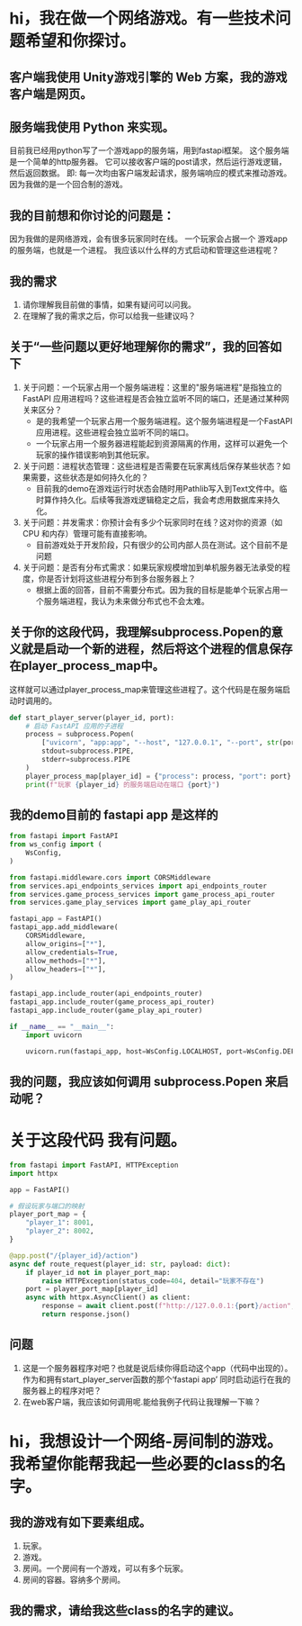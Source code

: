 # hi，我在做一个网络游戏。有一些技术问题希望和你探讨。

## 客户端我使用 Unity游戏引擎的 Web 方案，我的游戏客户端是网页。

## 服务端我使用 Python 来实现。
目前我已经用python写了一个游戏app的服务端，用到fastapi框架。
这个服务端是一个简单的http服务器。
它可以接收客户端的post请求，然后运行游戏逻辑，然后返回数据。
即: 每一次均由客户端发起请求，服务端响应的模式来推动游戏。因为我做的是一个回合制的游戏。

## 我的目前想和你讨论的问题是：
因为我做的是网络游戏，会有很多玩家同时在线。
一个玩家会占据一个 游戏app的服务端，也就是一个进程。
我应该以什么样的方式启动和管理这些进程呢？

## 我的需求
1. 请你理解我目前做的事情，如果有疑问可以问我。
2. 在理解了我的需求之后，你可以给我一些建议吗？



## 关于“一些问题以更好地理解你的需求”，我的回答如下
1. 关于问题：一个玩家占用一个服务端进程：这里的"服务端进程"是指独立的 FastAPI 应用进程吗？这些进程是否会独立监听不同的端口，还是通过某种网关来区分？
    - 是的我希望一个玩家占用一个服务端进程。这个服务端进程是一个FastAPI应用进程。这些进程会独立监听不同的端口。
    - 一个玩家占用一个服务器进程能起到资源隔离的作用，这样可以避免一个玩家的操作错误影响到其他玩家。
2. 关于问题：进程状态管理：这些进程是否需要在玩家离线后保存某些状态？如果需要，这些状态是如何持久化的？
    - 目前我的demo在游戏运行时状态会随时用Pathlib写入到Text文件中。临时算作持久化。后续等我游戏逻辑稳定之后，我会考虑用数据库来持久化。
3. 关于问题：并发需求：你预计会有多少个玩家同时在线？这对你的资源（如 CPU 和内存）管理可能有直接影响。
    - 目前游戏处于开发阶段，只有很少的公司内部人员在测试。这个目前不是问题
4. 关于问题：是否有分布式需求：如果玩家规模增加到单机服务器无法承受的程度，你是否计划将这些进程分布到多台服务器上？
    - 根据上面的回答，目前不需要分布式。因为我的目标是能单个玩家占用一个服务端进程，我认为未来做分布式也不会太难。


## 关于你的这段代码，我理解subprocess.Popen的意义就是启动一个新的进程，然后将这个进程的信息保存在player_process_map中。
这样就可以通过player_process_map来管理这些进程了。这个代码是在服务端启动时调用的。
```python
def start_player_server(player_id, port):
    # 启动 FastAPI 应用的子进程
    process = subprocess.Popen(
        ["uvicorn", "app:app", "--host", "127.0.0.1", "--port", str(port)],
        stdout=subprocess.PIPE,
        stderr=subprocess.PIPE
    )
    player_process_map[player_id] = {"process": process, "port": port}
    print(f"玩家 {player_id} 的服务端启动在端口 {port}")
```

## 我的demo目前的 fastapi app 是这样的
```python
from fastapi import FastAPI
from ws_config import (
    WsConfig,
)

from fastapi.middleware.cors import CORSMiddleware
from services.api_endpoints_services import api_endpoints_router
from services.game_process_services import game_process_api_router
from services.game_play_services import game_play_api_router

fastapi_app = FastAPI()
fastapi_app.add_middleware(
    CORSMiddleware,
    allow_origins=["*"],
    allow_credentials=True,
    allow_methods=["*"],
    allow_headers=["*"],
)

fastapi_app.include_router(api_endpoints_router)
fastapi_app.include_router(game_process_api_router)
fastapi_app.include_router(game_play_api_router)

if __name__ == "__main__":
    import uvicorn

    uvicorn.run(fastapi_app, host=WsConfig.LOCALHOST, port=WsConfig.DEFAULT_PORT)
```

## 我的问题，我应该如何调用 subprocess.Popen 来启动呢？




# 关于这段代码 我有问题。

```python
from fastapi import FastAPI, HTTPException
import httpx

app = FastAPI()

# 假设玩家与端口的映射
player_port_map = {
    "player_1": 8001,
    "player_2": 8002,
}

@app.post("/{player_id}/action")
async def route_request(player_id: str, payload: dict):
    if player_id not in player_port_map:
        raise HTTPException(status_code=404, detail="玩家不存在")
    port = player_port_map[player_id]
    async with httpx.AsyncClient() as client:
        response = await client.post(f"http://127.0.0.1:{port}/action", json=payload)
        return response.json()
```

## 问题
1. 这是一个服务器程序对吧？也就是说后续你得启动这个app（代码中出现的）。作为和拥有start_player_server函数的那个‘fastapi app’ 同时启动运行在我的服务器上的程序对吧？
2. 在web客户端，我应该如何调用呢.能给我例子代码让我理解一下嘛？




# hi，我想设计一个网络-房间制的游戏。我希望你能帮我起一些必要的class的名字。

## 我的游戏有如下要素组成。
1. 玩家。
2. 游戏。
3. 房间。一个房间有一个游戏，可以有多个玩家。
4. 房间的容器。容纳多个房间。

## 我的需求，请给我这些class的名字的建议。